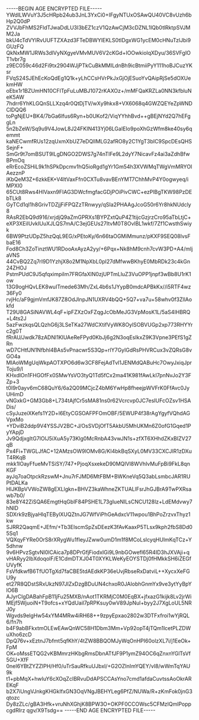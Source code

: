 -----BEGIN AGE ENCRYPTED FILE-----
YWdlLWVuY3J5cHRpb24ub3JnL3YxCi0+IFgyNTUxOSAwQU40VC8vUzh6bHp2Q0dP
ZVVJbFhMS2FldTJwaDdLU3I3bEZ1czV1QzAwCjM3cDZNL1lQb0tlRktpSVJMM2Ja
bkU4cTdVYlRvUUFTZXAzd3FTeDBWYlEKLS0tIDgxWG1ycEM0cHNuTzlJbi9GUzFQ
QkNxMW1JRWs3dlVyNXgyeVMvMUV6V2cKGd+IOOwkiolqXDyu/36SVFgIOT1vbr7g
z9EC059c46d2Fi9tx2904WJjPTkCuBkMMILdnBh9icBtmiiPyY111hoBJCuzYKsr
FVqS24SJEhEcKoQdEg1Q1k+yLhCCsHVrPkJxGjOjESuoYvQAipRjSe5dOXUekmHW
oEbx1r1BZUmHN10CFITpFuLuMBJ1072rKAXOz+/mMFQaKRZLa0NN3kfbluNeK5AW
7hdrr6YhKLGQnSLLXzq4r0QtDjTV/wXy9hkx8+VX6068q4GWZQEYeZpWNDClDQQ6
toPgNjEU+BK4/7bGa6lfus6Ryn+b0UKof2/ViqYYhhBvd++gBEjNYd2Q7hEFggLn
5n2bZeW/Sq9u9V4JowL8J24FKIN413Yj06LGaIEIo9poXhGzWfm8ke40sy6qemmt
kaNECwmfRUs12zqUxmXbUZ7eDQlIMLG2afRO8y2C1YgT3bIC9SpcDEsQHSSejnF+
SmGr9t7omBSUT9lLgDNGO2DWS7g74nTIFe9L2dyY7NicavFz4ai3aZdhBfwBPmOq
eRrEcoZSHiL9k1hSPkDpcmv1hQ5ioRgd1gYr1Gm54h3XVWMqTWgVmMRYOIAezznP
iKbQeM3Z+6zkkEK+V4ltVaxFfn0CXTu8vavBEnYMT7ChhMvP4Y0ogwyeq/iMPXI0
65CUt8Rws4HlVaxn9FIAG3DWcfmgfacGDjPOiPivCWC+ezPlBgTKW98PzDEbTLk8
GyTCd1qI1h8GrivTDZjjFiFPQZzTRnwyy/qSIa2PHAAgJcoG50r6Yr8hkNUdcly8
RAsR2EbQ9d916/xrjdjQ9aZmGPRXs1BYPZxtQuP4Z1tijcGzjrzCro95aTbLtjC+
eXP3XEiIUvkIUuXJLQS7mA/C3ejGEUs27ItvM0T8OvlBL1wkf/7Zf1CwsthSwiyk
6BW9PtzUDpZ5hzQqL9EG/xPEtoKy/6n66taOGMiMmunz/pKXF9SEQ08lvsFbaE16
Fod8Ch3ZoTinztWU1RDooAxAyzA2yy/+6Pqx+Nk8hM9cnh7cvW3PD+A4/mIjaVNS
44CvBQ2Zq7rI9D1YzhjX8o2M1NpXbL0pI27dMfwwBKhyE0MbRDk23c4kGn24ZHOJ
PstmPUdC9J5qfqximpiIm7FRGfaXlN0zjUPTmLluZ3VuOPP1jnpf3wBb8U1rK1ow
13G9ogHQvLEK8wuITmede63Mh/ZxL4b6s1JYypB0mdcAPBkKx//i5RTF4wz36Fy0
rvjHc/aF9gjmVmfJK87Z8OdJlnpJN1UXRV4bQQ+5Q7+va7u+58whv0f3ZllAokfd
T29U8GASiNAVWL4qF+ipFZXzOxFZqgJcObMeJG3VpMosK1L/5aS4IHBRQ+L4ts2J
5azFwzkqsQLQzhG6j3LSeTKa27WdCXtifVyWK8OylSOBVUGp2xp773RHYYrc2g0T
fRrAU/Jwdk78zADNI1KlUAeReFPyd0KbJj6g2N3oqEsIkxZ9K3Vpne3PEfS1gZRn
wD7CHtfJN1Nfbhl4BAs5vPnacwr5S3Qp+rlY7GyIGdRsPHVRCux3vZQRsG8vGO4a
MIAoWMgUqWkpAOTXPO6d6w3CF8FejAdTvl1JENMdQABuHc7OwyJxiqJprToju9/l
KHxdlOn1FHGOfFx0SMwYsVO3tyQ1Td5fCx2ma41K981fAwLkI7pnNvJo2Y3FZp+3
t0I9r0ayv6mC68QuY6/6a2Q09MCjcZ4bM6YwHp8fheejpWVFrK0FfAvc0JyUHimD
vNGxkG+GM3Gb8+L734tAjfCr5sMA81ns0r62Vcrcvp0JC7esIUFcOZsv1HSADis/
cSyJuzeiXKefs1Y2D+l6EtyCGSOAFPFOmOBF/5EWUP4f38rAgYgyfVQhdAGVpxMo
+YDviB2ddp9V4YSSJV2BC+J/OsSVDjOfT5AkbU5MhUKMn6Z0ofG1Gqed1PyYApjD
Jv9QdjxgItG7lOlJ5iXuA5y73Klg0McRnbA43vwJN1s+zfXT6XHhdZKxBIZV27qB
Px4Fi+TWGLJfAC+12AMzsOW9lOMv8G/KI4bkBqSXyL0MV33CXCJlR1zDXuT4RKqB
mkk1lOayFfueMvTSiSY/747+PjoqXsxekeD90MQIVl8WVhIvMuFpBi9FkL8qnKGF
ayJq7oaOtpckRzswM+Jnu7rFJMD6MtFBM+BWKneVq5Q3abLsmbcJAR1RUPtDALKa
HIJKBpVVWoZW8gEXLlgkn+BHVZ3kaWhneZKTUALlFsrJhGJBrA9TwPXRsawb7b0/
83e8Y42ZiSQA6EmgtHqGbIF84PSHE1L73gIueNILsCNCU128lz+LdEMdvwy7hNID
SDXrk9zBjyaHlqTEBylXUQZtnJG7WfViPhGeAdxcV11wpou1BhPoZrzvxThyz1kw
SJRR2QaqmE+JEfm/+Tb3ElscmSpZsDEezK3fAvKaaxP5TLsx9kph2fbS8Dd05Sq1
VQXqyFYRe0OrS8rXRygWu1fIeyJZww0umD1m1f8MCoLslcyqHUlmKqTCz+Y5dhnw
9v6HPvzSgtvNl0lCAica7p8DPrGfjFiodxIGi9L9nbGOwefl65R4ID3hJXVAji+q
vHARyy2IbXdoqolF/E1CdmDTXJ04T0XYKLWeKyEOYSTDj0fHMkkSH6iZEGfUVyfK
FsVfdkwfB6TfUOTgXd7faCBE5tdAEdkKP36eUvjRbseRxDatviL++XycxXeFGU9y
et27R8QDstSRxUkzN97JIZxDzgBDuUN4chxoR0JAIobhGnmYx9ve3ytYyBpYlO6B
AJyrClgDABahFpB11jFu25MXB/nAot1TKRMjC0M0EqBX+jfxazG1kijk8Lv2jrWi
MEjf5WjuoiN+T9ofcs+xYQdUail7pRPKsuy0wV89JpNul+byy2J7XgLoUL5NRJ0y
Wgvds9elgHw54xYM4MRw4iRH68++9zpyEpxao2802w3DTFxfroi1wYjRQL6/fn7h
b4F9abBFkxtmOLEwEAwQnWC58H1Dbm3Mm+Vp92opT4jTQm1lcetPLZDWuXho6zcD
DpQ76v+xEztnJ7bfmt5qfKhY/4tZW8BBQOMJyWqOnHPI60olzXL7i/j1EeOk+FpM
OK+oMssETQG2vKBMmrzHKbgRmsDbnATfJF9P1ymZ94OC6qZnxnYGlTsVf5GU+XfF
0neI6YBtZYZZlPH/Hf0/uTrSauRfkuUJbxI/+G2OZInImYQEY/vl8/wWmTqYAU9k
t1+pbMqX+hwIuY6cXOqZcIBRvuDdAPSCCAsYno7cmd1afdaCuvtssAoOkrAREKqF
b2X7iUngVJnkgKHGkIfxGN3OqVNgJBEHYLeg6PfZ/NUWa/R+zKmFok0jnG3qtozc
Dy8zZLc/gBA3Hfk+vruNhXGhjK8BPW3O+OKPF0CCOWsc5CFMzIQmlPoppcgdRIrz
qgv/X9Tsdg==
-----END AGE ENCRYPTED FILE-----
